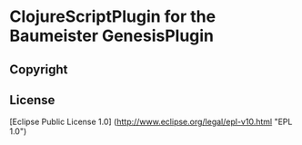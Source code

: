 ClojureScriptPlugin for the Baumeister GenesisPlugin 
======================================================

Copyright
---------

License
-------
[Eclipse Public License 1.0] (http://www.eclipse.org/legal/epl-v10.html "EPL 1.0")
